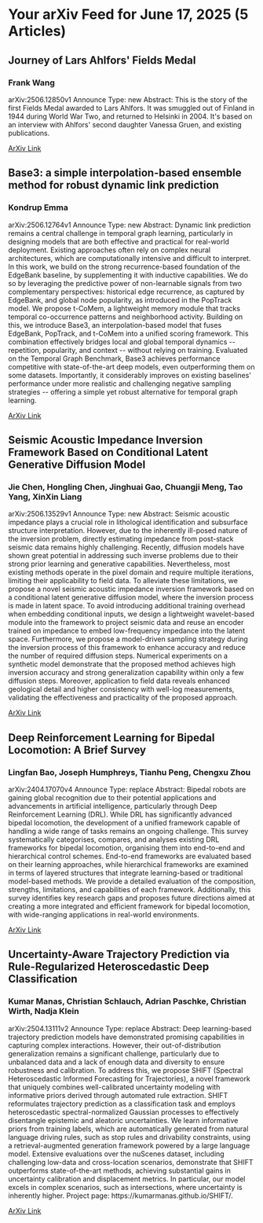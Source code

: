 <h1>Your arXiv Feed for June 17, 2025 (5 Articles)</h1>
<h2>Journey of Lars Ahlfors' Fields Medal</h2>
<h3>Frank Wang</h3>
<p>arXiv:2506.12850v1 Announce Type: new 
Abstract: This is the story of the first Fields Medal awarded to Lars Ahlfors. It was smuggled out of Finland in 1944 during World War Two, and returned to Helsinki in 2004. It's based on an interview with Ahlfors' second daughter Vanessa Gruen, and existing publications.</p>
<a href='https://arxiv.org/abs/2506.12850'>ArXiv Link</a>

<h2>Base3: a simple interpolation-based ensemble method for robust dynamic link prediction</h2>
<h3>Kondrup Emma</h3>
<p>arXiv:2506.12764v1 Announce Type: new 
Abstract: Dynamic link prediction remains a central challenge in temporal graph learning, particularly in designing models that are both effective and practical for real-world deployment. Existing approaches often rely on complex neural architectures, which are computationally intensive and difficult to interpret.
  In this work, we build on the strong recurrence-based foundation of the EdgeBank baseline, by supplementing it with inductive capabilities. We do so by leveraging the predictive power of non-learnable signals from two complementary perspectives: historical edge recurrence, as captured by EdgeBank, and global node popularity, as introduced in the PopTrack model. We propose t-CoMem, a lightweight memory module that tracks temporal co-occurrence patterns and neighborhood activity. Building on this, we introduce Base3, an interpolation-based model that fuses EdgeBank, PopTrack, and t-CoMem into a unified scoring framework. This combination effectively bridges local and global temporal dynamics -- repetition, popularity, and context -- without relying on training. Evaluated on the Temporal Graph Benchmark, Base3 achieves performance competitive with state-of-the-art deep models, even outperforming them on some datasets. Importantly, it considerably improves on existing baselines' performance under more realistic and challenging negative sampling strategies -- offering a simple yet robust alternative for temporal graph learning.</p>
<a href='https://arxiv.org/abs/2506.12764'>ArXiv Link</a>

<h2>Seismic Acoustic Impedance Inversion Framework Based on Conditional Latent Generative Diffusion Model</h2>
<h3>Jie Chen, Hongling Chen, Jinghuai Gao, Chuangji Meng, Tao Yang, XinXin Liang</h3>
<p>arXiv:2506.13529v1 Announce Type: new 
Abstract: Seismic acoustic impedance plays a crucial role in lithological identification and subsurface structure interpretation. However, due to the inherently ill-posed nature of the inversion problem, directly estimating impedance from post-stack seismic data remains highly challenging. Recently, diffusion models have shown great potential in addressing such inverse problems due to their strong prior learning and generative capabilities. Nevertheless, most existing methods operate in the pixel domain and require multiple iterations, limiting their applicability to field data. To alleviate these limitations, we propose a novel seismic acoustic impedance inversion framework based on a conditional latent generative diffusion model, where the inversion process is made in latent space. To avoid introducing additional training overhead when embedding conditional inputs, we design a lightweight wavelet-based module into the framework to project seismic data and reuse an encoder trained on impedance to embed low-frequency impedance into the latent space. Furthermore, we propose a model-driven sampling strategy during the inversion process of this framework to enhance accuracy and reduce the number of required diffusion steps. Numerical experiments on a synthetic model demonstrate that the proposed method achieves high inversion accuracy and strong generalization capability within only a few diffusion steps. Moreover, application to field data reveals enhanced geological detail and higher consistency with well-log measurements, validating the effectiveness and practicality of the proposed approach.</p>
<a href='https://arxiv.org/abs/2506.13529'>ArXiv Link</a>

<h2>Deep Reinforcement Learning for Bipedal Locomotion: A Brief Survey</h2>
<h3>Lingfan Bao, Joseph Humphreys, Tianhu Peng, Chengxu Zhou</h3>
<p>arXiv:2404.17070v4 Announce Type: replace 
Abstract: Bipedal robots are gaining global recognition due to their potential applications and advancements in artificial intelligence, particularly through Deep Reinforcement Learning (DRL). While DRL has significantly advanced bipedal locomotion, the development of a unified framework capable of handling a wide range of tasks remains an ongoing challenge. This survey systematically categorises, compares, and analyses existing DRL frameworks for bipedal locomotion, organising them into end-to-end and hierarchical control schemes. End-to-end frameworks are evaluated based on their learning approaches, while hierarchical frameworks are examined in terms of layered structures that integrate learning-based or traditional model-based methods. We provide a detailed evaluation of the composition, strengths, limitations, and capabilities of each framework. Additionally, this survey identifies key research gaps and proposes future directions aimed at creating a more integrated and efficient framework for bipedal locomotion, with wide-ranging applications in real-world environments.</p>
<a href='https://arxiv.org/abs/2404.17070'>ArXiv Link</a>

<h2>Uncertainty-Aware Trajectory Prediction via Rule-Regularized Heteroscedastic Deep Classification</h2>
<h3>Kumar Manas, Christian Schlauch, Adrian Paschke, Christian Wirth, Nadja Klein</h3>
<p>arXiv:2504.13111v2 Announce Type: replace 
Abstract: Deep learning-based trajectory prediction models have demonstrated promising capabilities in capturing complex interactions. However, their out-of-distribution generalization remains a significant challenge, particularly due to unbalanced data and a lack of enough data and diversity to ensure robustness and calibration. To address this, we propose SHIFT (Spectral Heteroscedastic Informed Forecasting for Trajectories), a novel framework that uniquely combines well-calibrated uncertainty modeling with informative priors derived through automated rule extraction. SHIFT reformulates trajectory prediction as a classification task and employs heteroscedastic spectral-normalized Gaussian processes to effectively disentangle epistemic and aleatoric uncertainties. We learn informative priors from training labels, which are automatically generated from natural language driving rules, such as stop rules and drivability constraints, using a retrieval-augmented generation framework powered by a large language model. Extensive evaluations over the nuScenes dataset, including challenging low-data and cross-location scenarios, demonstrate that SHIFT outperforms state-of-the-art methods, achieving substantial gains in uncertainty calibration and displacement metrics. In particular, our model excels in complex scenarios, such as intersections, where uncertainty is inherently higher. Project page: https://kumarmanas.github.io/SHIFT/.</p>
<a href='https://arxiv.org/abs/2504.13111'>ArXiv Link</a>

